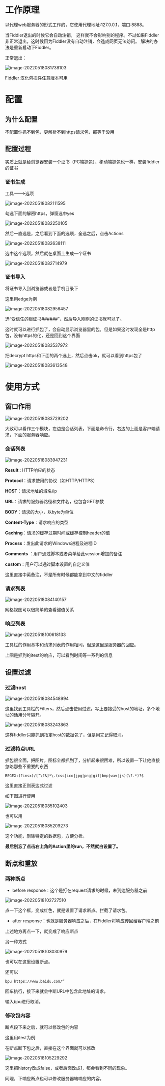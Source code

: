# 工作原理

以代理web服务器的形式工作的，它使用代理地址:127.0.0.1，端口:8888。

 当Fiddler退出的时候它会自动注销， 这样就不会影响别的程序。不过如果Fiddler非正常退出，这时候因为Fiddler没有自动注销，会造成网页无法访问。 解决的办法是重新启动下Fiddler。

正常退出：

![image-20220518081738103](Fiddler学习/image-20220518081738103.png)

[Fiddler 汉化包插件任意版本可用](https://blog.tzhhone.cn/app/373.html)





# 配置

## 为什么配置

不配置你抓不到包，更解析不到https请求包，那等于没用

## 配置过程

实质上就是给浏览器安装一个证书（PC端抓包），移动端抓包也一样，安装fiddler的证书

### 证书生成

工具--->选项

![image-20220518082111595](Fiddler学习/image-20220518082111595.png)

勾选下面的解密https，弹窗选中yes

![image-20220518082250105](Fiddler学习/image-20220518082250105.png)

然后一直选是，之后看到下面的选项，全选之后，点击Actions

![image-20220518082638111](Fiddler学习/image-20220518082638111.png)

选中这个选项，然后就在桌面上生成一个证书

![image-20220518082714979](Fiddler学习/image-20220518082714979.png)

### 证书导入

将证书导入到浏览器或者是手机目录下

这里用edge为例

![image-20220518082956457](Fiddler学习/image-20220518082956457.png)

选“受信任的根证书######”，然后导入刚刚的证书就可以了。

这时就可以进行抓包了，会自动显示浏览器里的包，但是如果这时发现全是http包，没有https的化，还是回到这个界面

![image-20220518083537972](Fiddler学习/image-20220518083537972.png)

把decrypt https和下面的两个选上，然后点击ok，就可以看到https包了

![image-20220518083613548](Fiddler学习/image-20220518083613548.png)



# 使用方式

## 窗口作用

![image-20220518083729202](Fiddler学习/image-20220518083729202.png)

大致可以看作三个模块，左边是会话列表，下面是命令行，右边的上面是客户端请求，下面的服务器响应。

### 会话列表

![image-20220518083947231](Fiddler学习/image-20220518083947231.png)

**Result** : HTTP响应的状态

**Protocol**：请求使用的协议（如HTTP/HTTPS）

**HOST**：请求地址的域名/ip

**URL**：请求的服务器路径和文件名，也包含GET参数

**BODY**：请求的大小，以byte为单位

**Content-Type**：请求响应的类型

**Caching**：请求的缓存过期时间或缓存控制header的值

**Process**：发出此请求的Windows进程及进程ID

**Comments** ：用户通过脚本或者菜单给此session增加的备注

**custom**：用户可以通过脚本设置的自定义值

这里直接中英备注，不是所有时候都能拿到中文的fiddler

### 请求列表

![image-20220518084140157](Fiddler学习/image-20220518084140157.png)



网格视图可以很简单的查看键值关系

### 响应列表

![image-20220518100618133](Fiddler学习/image-20220518100618133.png)

工具栏的作用基本和请求列表的作用相同，但是这里是服务器的回应。

上图是抓到的itest的响应，可以看到时间等一系列的信息

## 设置过滤

### 过滤host

![image-20220518084548994](Fiddler学习/image-20220518084548994.png)

这里找到工具栏的Filters，然后点击使用过滤，写上要接受的host的地址，多个地址的话用分号隔开。

![image-20220518083243863](Fiddler学习/image-20220518083243863.png)

这样fiddler只能抓到指定host的数据包了，但是用完记得取消。

### 过滤特点URL

抓包很全面，把图片，图标全都抓到了，分析起来很困难，所以设置一下让他直接忽略那些不重要的东西

```
REGEX:(?insx)/[^\?&]*\.(css|ico|jpg|png|gif|bmp|wav|js)(\?.*)?$

```

这里直接正则表达式过滤

如下图进行使用

![image-20220518085102403](Fiddler学习/image-20220518085102403.png)

也可以用

![image-20220518085209273](Fiddler学习/image-20220518085209273.png)

这个功能，删除特定的数据包，方便分析。

**最后别忘了点击右上角的Action里的run，不然就白设置了。**

## 断点和重放

### 两种断点

- before response：这个是打在request请求的时候，未到达服务器之前

![image-20220518102727510](Fiddler学习/image-20220518102727510.png)

点一下这个框，变成红色，就是设置了请求断点。拦截了请求包。



- after response：也就是服务器响应之后，在Fiddler将响应传回给客户端之前

上述地方再点一下，就变成了响应断点



另一种方式

![image-20220518103030979](Fiddler学习/image-20220518103030979.png)

也可以在这里设置断点。

还可以

```
bpu https://www.baidu.com/”
```

回车执行，接下来就会中断URL中包含此地址的请求。

输入bpu进行取消。

### 修改包内容

断点段下来之后，就可以修改包的内容

这里用itest为例

在断点断下包之后，直接在这个界面就可以修改

![image-20220518105229292](Fiddler学习/image-20220518105229292.png)

这里把history改成false，或者后面改成1，都会看到不同的现象。

同理，下响应断点也可以修改服务器端响应的内容。